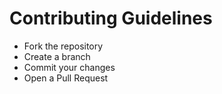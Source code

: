 # Contributing Guidelines

- Fork the repository
- Create a branch
- Commit your changes
- Open a Pull Request
